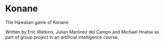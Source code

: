 Konane
======

The Hawaiian game of Konane

Written by Eric Watkins, Julian Martinez del Campo and Michael Hnatiw as part of group project in an artificial intelligence course.

